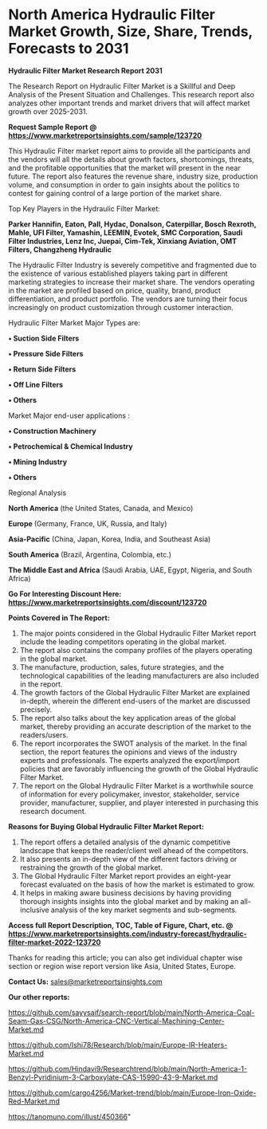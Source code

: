 # North America Hydraulic Filter Market Growth, Size, Share, Trends, Forecasts to 2031

<strong>Hydraulic Filter Market Research Report 2031</strong>

The Research Report on Hydraulic Filter Market is a Skillful and Deep Analysis of the Present Situation and Challenges. This research report also analyzes other important trends and market drivers that will affect market growth over 2025-2031.

<strong>Request Sample Report @ <a href=https://www.marketreportsinsights.com/sample/123720>https://www.marketreportsinsights.com/sample/123720</a></strong>

This Hydraulic Filter market report aims to provide all the participants and the vendors will all the details about growth factors, shortcomings, threats, and the profitable opportunities that the market will present in the near future. The report also features the revenue share, industry size, production volume, and consumption in order to gain insights about the politics to contest for gaining control of a large portion of the market share.

Top Key Players in the Hydraulic Filter Market:

<strong>Parker Hannifin, Eaton, Pall, Hydac, Donalson, Caterpillar, Bosch Rexroth, Mahle, UFI Filter, Yamashin, LEEMIN, Evotek, SMC Corporation, Saudi Filter Industries, Lenz Inc, Juepai, Cim-Tek, Xinxiang Aviation, OMT Filters, Changzheng Hydraulic</strong>

The Hydraulic Filter Industry is severely competitive and fragmented due to the existence of various established players taking part in different marketing strategies to increase their market share. The vendors operating in the market are profiled based on price, quality, brand, product differentiation, and product portfolio. The vendors are turning their focus increasingly on product customization through customer interaction.

Hydraulic Filter Market Major Types are:

<strong>• Suction Side Filters

• Pressure Side Filters

• Return Side Filters

• Off Line Filters

• Others</strong>

Market Major end-user applications :

<strong>• Construction Machinery

• Petrochemical & Chemical Industry

• Mining Industry

• Others</strong>

Regional Analysis

</u><strong><b>North America</b></strong> (the United States, Canada, and Mexico)

<strong><b>Europe </b></strong>(Germany, France, UK, Russia, and Italy)

<strong><b>Asia-Pacific</b></strong> (China, Japan, Korea, India, and Southeast Asia)

<strong><b>South America</b></strong> (Brazil, Argentina, Colombia, etc.)

<strong><b>The Middle East and Africa</b></strong> (Saudi Arabia, UAE, Egypt, Nigeria, and South Africa)

<strong>Go For Interesting Discount Here: <a href=https://www.marketreportsinsights.com/discount/123720>https://www.marketreportsinsights.com/discount/123720</a></strong>

<strong>Points Covered in The Report:</strong>
<ol>
  <li>The major points considered in the Global Hydraulic Filter Market report include the leading competitors operating in the global market.</li>
  <li>The report also contains the company profiles of the players operating in the global market.</li>
  <li>The manufacture, production, sales, future strategies, and the technological capabilities of the leading manufacturers are also included in the report.</li>
  <li>The growth factors of the Global Hydraulic Filter Market are explained in-depth, wherein the different end-users of the market are discussed precisely.</li>
  <li>The report also talks about the key application areas of the global market, thereby providing an accurate description of the market to the readers/users.</li>
  <li>The report incorporates the SWOT analysis of the market. In the final section, the report features the opinions and views of the industry experts and professionals. The experts analyzed the export/import policies that are favorably influencing the growth of the Global Hydraulic Filter Market.</li>
  <li>The report on the Global Hydraulic Filter Market is a worthwhile source of information for every policymaker, investor, stakeholder, service provider, manufacturer, supplier, and player interested in purchasing this research document.</li>
</ol>
<strong>Reasons for Buying Global Hydraulic Filter Market Report:</strong>

<ol>
  <li>The report offers a detailed analysis of the dynamic competitive landscape that keeps the reader/client well ahead of the competitors.</li>
  <li>It also presents an in-depth view of the different factors driving or restraining the growth of the global market.</li>
  <li>The Global Hydraulic Filter Market report provides an eight-year forecast evaluated on the basis of how the market is estimated to grow.</li>
  <li>It helps in making aware business decisions by having providing thorough insights insights into the global market and by making an all-inclusive analysis of the key market segments and sub-segments.</li>
</ol>
<strong>Access full Report Description, TOC, Table of Figure, Chart, etc. @ <a href=https://www.marketreportsinsights.com/industry-forecast/hydraulic-filter-market-2022-123720>https://www.marketreportsinsights.com/industry-forecast/hydraulic-filter-market-2022-123720</a></strong>


Thanks for reading this article; you can also get individual chapter wise section or region wise report version like Asia, United States, Europe.

<strong>Contact Us:</strong>
sales@marketreportsinsights.com

<strong>Our other reports:</strong>

<a href=https://github.com/sayysaif/search-report/blob/main/North-America-Coal-Seam-Gas-CSG/North-America-CNC-Vertical-Machining-Center-Market.md>https://github.com/sayysaif/search-report/blob/main/North-America-Coal-Seam-Gas-CSG/North-America-CNC-Vertical-Machining-Center-Market.md</a>

<a href=https://github.com/Ishi78/Research/blob/main/Europe-IR-Heaters-Market.md>https://github.com/Ishi78/Research/blob/main/Europe-IR-Heaters-Market.md</a>

<a href=https://github.com/Hindavi9/Researchtrend/blob/main/North-America-1-Benzyl-Pyridinium-3-Carboxylate-CAS-15990-43-9-Market.md>https://github.com/Hindavi9/Researchtrend/blob/main/North-America-1-Benzyl-Pyridinium-3-Carboxylate-CAS-15990-43-9-Market.md</a>

<a href=https://github.com/cargo4256/Market-trend/blob/main/Europe-Iron-Oxide-Red-Market.md>https://github.com/cargo4256/Market-trend/blob/main/Europe-Iron-Oxide-Red-Market.md</a>

<a href=https://tanomuno.com/illust/450366>https://tanomuno.com/illust/450366</a>"
